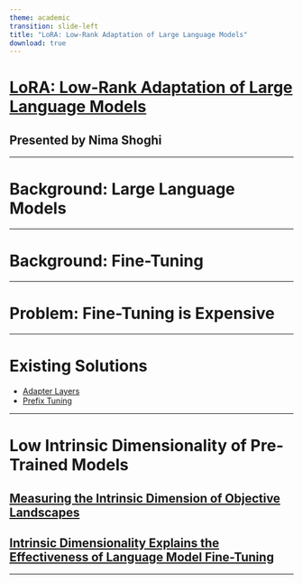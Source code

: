 ```yaml
---
theme: academic
transition: slide-left
title: "LoRA: Low-Rank Adaptation of Large Language Models"
download: true
---
```


# [LoRA: Low-Rank Adaptation of Large Language Models](https://arxiv.org/abs/2106.09685)

## Presented by Nima Shoghi

---

# Background: Large Language Models

---

# Background: Fine-Tuning

---

# Problem: Fine-Tuning is Expensive

---

# Existing Solutions

- [Adapter Layers](http://arxiv.org/abs/1902.00751)
- [Prefix Tuning](https://arxiv.org/abs/2101.00190)

---

# Low Intrinsic Dimensionality of Pre-Trained Models

## [Measuring the Intrinsic Dimension of Objective Landscapes](https://arxiv.org/abs/1804.08838)
## [Intrinsic Dimensionality Explains the Effectiveness of Language Model Fine-Tuning](https://arxiv.org/abs/2012.13255)

---
